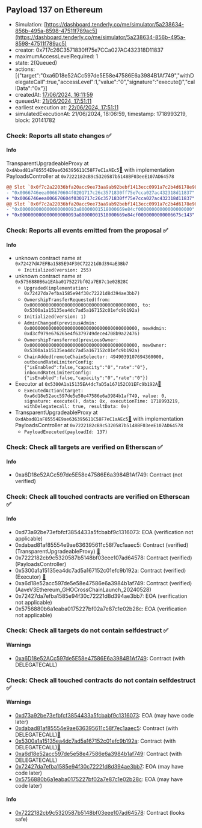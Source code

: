 ## Payload 137 on Ethereum

- Simulation: [https://dashboard.tenderly.co/me/simulator/5a238634-856b-495a-8598-47511f789ac5](https://dashboard.tenderly.co/me/simulator/5a238634-856b-495a-8598-47511f789ac5)
- creator: 0x717c26C3571830ff75e7CCa027AC432318D11837
- maximumAccessLevelRequired: 1
- state: 2(Queued)
- actions: [{"target":"0xa6D18e52ACc597de5E58e47586E6a3984B1Af749","withDelegateCall":true,"accessLevel":1,"value":"0","signature":"execute()","callData":"0x"}]
- createdAt: [17/06/2024, 16:11:59](https://etherscan.io/tx/0x4f03b4e8bc523f9560a15b257b55293fb73584d062a950bc55dd94a64f3c3aac)
- queuedAt: [21/06/2024, 17:51:11](https://etherscan.io/tx/0x2bc2592c6104b0d839f7385a4af74f93e6231fe461c8b32c38e7837b58583e21)
- earliest execution at: [22/06/2024, 17:51:11](https://www.epochconverter.com/countdown?q=1719078671)
- simulatedExecutionAt: 21/06/2024, 18:06:59, timestamp: 1718993219, block: 20141782
### Check: Reports all state changes :white_check_mark:

#### Info


TransparentUpgradeableProxy at `0xdAbad81aF85554E9ae636395611C58F7eC1aAEc5`[:ghost:](https://github.com/bgd-labs/aave-address-book "GovernanceV3Ethereum.PAYLOADS_CONTROLLER") with implementation PayloadsController at `0x7222182cB9c5320587b5148BF03eeE107AD64578`
```diff
@@ Slot `0x0f7c2a22036bfa20acc9ee73aa9ab92bebf1413ecc0991a7c2b4d6178e9838ed` @@
- "0x0066746eea006670604f0201717c26c3571830ff75e7cca027ac432318d11837"
+ "0x0066746eea006670604f0301717c26c3571830ff75e7cca027ac432318d11837"
@@ Slot `0x0f7c2a22036bfa20acc9ee73aa9ab92bebf1413ecc0991a7c2b4d6178e9838ee` @@
- "0x000000000000000000093a80000001518000669e84cf00000000000000000000"
+ "0x000000000000000000093a80000001518000669e84cf0000000000006675c143"
```


### Check: Reports all events emitted from the proposal :white_check_mark:

#### Info

- unknown contract name at `0x72427dA7EFBa1585E94F30C72221d8d394aE3Bb7`
  - `Initialized(version: 255)`
- unknown contract name at `0x5756880B6a1EAba0175227bf02a7E87c1e02B28C`
  - `Upgraded(implementation: 0x72427da7efba1585e94f30c72221d8d394ae3bb7)`
  - `OwnershipTransferRequested(from: 0x0000000000000000000000000000000000000000, to: 0x5300a1a15135ea4dc7ad5a167152c01efc9b192a)`
  - `Initialized(version: 1)`
  - `AdminChanged(previousAdmin: 0x0000000000000000000000000000000000000000, newAdmin: 0xd3cf979e676265e4f6379749dece4708b9a22476)`
  - `OwnershipTransferred(previousOwner: 0x0000000000000000000000000000000000000000, newOwner: 0x5300a1a15135ea4dc7ad5a167152c01efc9b192a)`
  - `ChainAdded(remoteChainSelector: 4949039107694360000, outboundRateLimiterConfig: {"isEnabled":false,"capacity":"0","rate":"0"}, inboundRateLimiterConfig: {"isEnabled":false,"capacity":"0","rate":"0"})`
- Executor at `0x5300A1a15135EA4dc7aD5a167152C01EFc9b192A`[:ghost:](https://github.com/bgd-labs/aave-address-book "AaveV2Ethereum.POOL_ADMIN, AaveV2EthereumAMM.POOL_ADMIN, AaveV3Ethereum.ACL_ADMIN, GovernanceV3Ethereum.EXECUTOR_LVL_1")
  - `ExecutedAction(target: 0xa6d18e52acc597de5e58e47586e6a3984b1af749, value: 0, signature: execute(), data: 0x, executionTime: 1718993219, withDelegatecall: true, resultData: 0x)`
- TransparentUpgradeableProxy at `0xdAbad81aF85554E9ae636395611C58F7eC1aAEc5`[:ghost:](https://github.com/bgd-labs/aave-address-book "GovernanceV3Ethereum.PAYLOADS_CONTROLLER") with implementation PayloadsController at `0x7222182cB9c5320587b5148BF03eeE107AD64578`
  - `PayloadExecuted(payloadId: 137)`

### Check: Check all targets are verified on Etherscan :white_check_mark:

#### Info

- 0xa6D18e52ACc597de5E58e47586E6a3984B1Af749: Contract (not verified) 

### Check: Check all touched contracts are verified on Etherscan :white_check_mark:

#### Info

- 0xd73a92be73efbfcf3854433a5fcbabf9c1316073: EOA (verification not applicable)
- 0xdabad81af85554e9ae636395611c58f7ec1aaec5: Contract (verified) (TransparentUpgradeableProxy) [:ghost:](https://github.com/bgd-labs/aave-address-book "GovernanceV3Ethereum.PAYLOADS_CONTROLLER")
- 0x7222182cb9c5320587b5148bf03eee107ad64578: Contract (verified) (PayloadsController) 
- 0x5300a1a15135ea4dc7ad5a167152c01efc9b192a: Contract (verified) (Executor) [:ghost:](https://github.com/bgd-labs/aave-address-book "AaveV2Ethereum.POOL_ADMIN, AaveV2EthereumAMM.POOL_ADMIN, AaveV3Ethereum.ACL_ADMIN, GovernanceV3Ethereum.EXECUTOR_LVL_1")
- 0xa6d18e52acc597de5e58e47586e6a3984b1af749: Contract (verified) (AaveV3Ethereum_GHOCrossChainLaunch_20240528) 
- 0x72427da7efba1585e94f30c72221d8d394ae3bb7: EOA (verification not applicable)
- 0x5756880b6a1eaba0175227bf02a7e87c1e02b28c: EOA (verification not applicable)

### Check: Check all targets do not contain selfdestruct :white_check_mark:

#### Warnings

- [0xa6D18e52ACc597de5E58e47586E6a3984B1Af749](https://etherscan.io/address/0xa6D18e52ACc597de5E58e47586E6a3984B1Af749): Contract (with DELEGATECALL)

### Check: Check all touched contracts do not contain selfdestruct :white_check_mark:

#### Warnings

- [0xd73a92be73efbfcf3854433a5fcbabf9c1316073](https://etherscan.io/address/0xd73a92be73efbfcf3854433a5fcbabf9c1316073): EOA (may have code later)
- [0xdabad81af85554e9ae636395611c58f7ec1aaec5](https://etherscan.io/address/0xdabad81af85554e9ae636395611c58f7ec1aaec5): Contract (with DELEGATECALL)[:ghost:](https://github.com/bgd-labs/aave-address-book "GovernanceV3Ethereum.PAYLOADS_CONTROLLER")
- [0x5300a1a15135ea4dc7ad5a167152c01efc9b192a](https://etherscan.io/address/0x5300a1a15135ea4dc7ad5a167152c01efc9b192a): Contract (with DELEGATECALL)[:ghost:](https://github.com/bgd-labs/aave-address-book "AaveV2Ethereum.POOL_ADMIN, AaveV2EthereumAMM.POOL_ADMIN, AaveV3Ethereum.ACL_ADMIN, GovernanceV3Ethereum.EXECUTOR_LVL_1")
- [0xa6d18e52acc597de5e58e47586e6a3984b1af749](https://etherscan.io/address/0xa6d18e52acc597de5e58e47586e6a3984b1af749): Contract (with DELEGATECALL)
- [0x72427da7efba1585e94f30c72221d8d394ae3bb7](https://etherscan.io/address/0x72427da7efba1585e94f30c72221d8d394ae3bb7): EOA (may have code later)
- [0x5756880b6a1eaba0175227bf02a7e87c1e02b28c](https://etherscan.io/address/0x5756880b6a1eaba0175227bf02a7e87c1e02b28c): EOA (may have code later)

#### Info

- [0x7222182cb9c5320587b5148bf03eee107ad64578](https://etherscan.io/address/0x7222182cb9c5320587b5148bf03eee107ad64578): Contract (looks safe)

